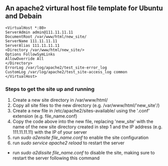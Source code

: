 ## An apache2 virtural host file template for Ubuntu and Debain

```
<VirtualHost *:80>
ServerAdmin admin@111.11.11.11
DocumentRoot /var/www/html/new_site/
ServerName 111.11.11.11
ServerAlias 111.11.11.11
<Directory /var/www/html/new_site/>
Options FollowSymLinks
AllowOverride All
</Directory>
ErrorLog /var/log/apache2/test_site-error_log
CustomLog /var/log/apache2/test_site-access_log common
</VirtualHost>
```
### Steps to get the site up and running
1. Create a new site directory in /var/www/html/
1. Copy all site files to the new directory (e.g. /var/www/html/'new_site'/)
2. Create a new file in /etc/apache2/sites-available/ using the '.conf' extension (e.g. file_name.conf)
3. Copy the code above into the new file, replacing 'new_site' with the name of the new site directory created in step 1 and the IP address (e.g. 111.11.11.11) with the IP of your server
4. run *sudo a2ensite file_name.conf* to enable the site configuration
5. run *sudo service apache2 reload* to restart the server

* run *sudo a2dissite file_name.conf* to disable the site, making sure to restart the server following this command
